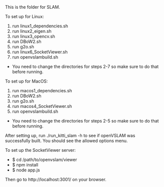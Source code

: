 This is the folder for SLAM.

To set up for Linux:
1. run linux1_dependencies.sh
2. run linux2_eigen.sh
3. run linux3_opencv.sh
4. run DBoW2.sh
5. run g2o.sh
6. run linux6_SocketViewer.sh
7. run openvslambuild.sh
* You need to change the directories for steps 2-7 so make sure to do that before running.

To set up for MacOS:
1. run macos1_dependencies.sh
2. run DBoW2.sh
3. run g2o.sh
4. run macos4_SocketViewer.sh
5. run openvslambuild.sh
* You need to change the directories for steps 2-5 so make sure to do that before running.

After setting up, run ./run_kitti_slam -h to see if openVSLAM was successfully built. You should see the allowed options menu.

To set up the SocketViewer server:

- $ cd /path/to/openvslam/viewer
- $ npm install
- $ node app.js

Then go to http://localhost:3001/ on your browser.
